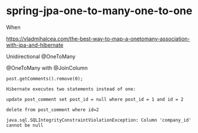 # spring-jpa-one-to-many-one-to-one

When

https://vladmihalcea.com/the-best-way-to-map-a-onetomany-association-with-jpa-and-hibernate

Unidirectional @OneToMany

@OneToMany with @JoinColumn

```
post.getComments().remove(0);

Hibernate executes two statements instead of one:

update post_comment set post_id = null where post_id = 1 and id = 2
 
delete from post_comment where id=2
```

```
java.sql.SQLIntegrityConstraintViolationException: Column 'company_id' cannot be null
```